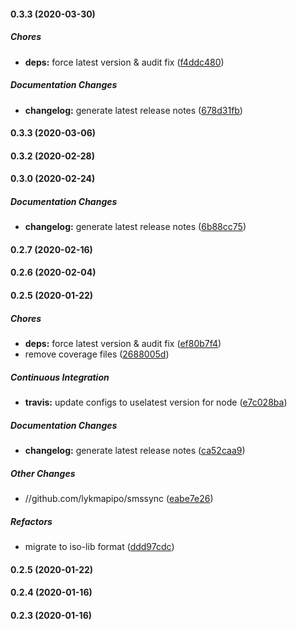 #### 0.3.3 (2020-03-30)

##### Chores

- **deps:** force latest version & audit fix ([f4ddc480](https://github.com/lykmapipo/smssync/commit/f4ddc480fc960b463fb3bbffde7d4bb68a073353))

##### Documentation Changes

- **changelog:** generate latest release notes ([678d31fb](https://github.com/lykmapipo/smssync/commit/678d31fb3b9d7850cec7b3df08aa47e2a396c01e))

#### 0.3.3 (2020-03-06)

#### 0.3.2 (2020-02-28)

#### 0.3.0 (2020-02-24)

##### Documentation Changes

- **changelog:** generate latest release notes ([6b88cc75](https://github.com/lykmapipo/smssync/commit/6b88cc750a86969bb4087e9266ed480f2b7e15e5))

#### 0.2.7 (2020-02-16)

#### 0.2.6 (2020-02-04)

#### 0.2.5 (2020-01-22)

##### Chores

- **deps:** force latest version & audit fix ([ef80b7f4](https://github.com/lykmapipo/smssync/commit/ef80b7f4e696e6293494d490f1528ac021ef5c43))
- remove coverage files ([2688005d](https://github.com/lykmapipo/smssync/commit/2688005d5f74d3c10fda5160113b95e238648711))

##### Continuous Integration

- **travis:** update configs to uselatest version for node ([e7c028ba](https://github.com/lykmapipo/smssync/commit/e7c028badaebc4d1ba7480f3f6d04a3b6d21597e))

##### Documentation Changes

- **changelog:** generate latest release notes ([ca52caa9](https://github.com/lykmapipo/smssync/commit/ca52caa97b780e5426edff2a1d5ddb808b31e4d9))

##### Other Changes

- //github.com/lykmapipo/smssync ([eabe7e26](https://github.com/lykmapipo/smssync/commit/eabe7e261a4d10c67965658cab8fa5b703b0f29b))

##### Refactors

- migrate to iso-lib format ([ddd97cdc](https://github.com/lykmapipo/smssync/commit/ddd97cdc7da2e2e0a3a2b654a7b22f86fbd8de21))

#### 0.2.5 (2020-01-22)

#### 0.2.4 (2020-01-16)

#### 0.2.3 (2020-01-16)

